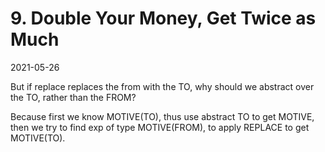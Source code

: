 # 9. Double Your Money, Get Twice as Much

2021-05-26

But if replace replaces the from with
the TO, why should we abstract over the
TO, rather than the FROM?

Because first we know MOTIVE(TO),
thus use abstract TO to get MOTIVE,
then we try to find exp of type MOTIVE(FROM),
to apply REPLACE to get MOTIVE(TO).
